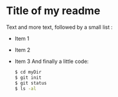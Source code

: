# Title of my readme

Text and more text, followed by a small list :

* Item 1
* Item 2
* Item 3
  And finally a little code:
  
  ```sh
  $ cd myDir
  $ git init
  $ git status
  $ ls -al
  ```


